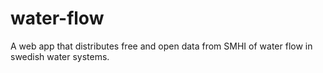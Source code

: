 # water-flow
A web app that distributes free and open data from SMHI of water flow in swedish water systems.
